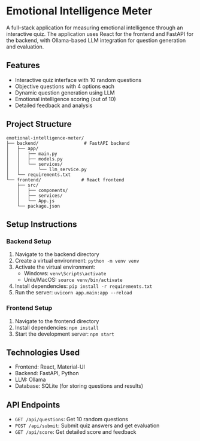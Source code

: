 # Emotional Intelligence Meter

A full-stack application for measuring emotional intelligence through an interactive quiz. The application uses React for the frontend and FastAPI for the backend, with Ollama-based LLM integration for question generation and evaluation.

## Features

- Interactive quiz interface with 10 random questions
- Objective questions with 4 options each
- Dynamic question generation using LLM
- Emotional intelligence scoring (out of 10)
- Detailed feedback and analysis

## Project Structure

```
emotional-intelligence-meter/
├── backend/                 # FastAPI backend
│   ├── app/
│   │   ├── main.py
│   │   ├── models.py
│   │   └── services/
│   │       └── llm_service.py
│   └── requirements.txt
└── frontend/               # React frontend
    ├── src/
    │   ├── components/
    │   ├── services/
    │   └── App.js
    └── package.json
```

## Setup Instructions

### Backend Setup
1. Navigate to the backend directory
2. Create a virtual environment: `python -m venv venv`
3. Activate the virtual environment:
   - Windows: `venv\Scripts\activate`
   - Unix/MacOS: `source venv/bin/activate`
4. Install dependencies: `pip install -r requirements.txt`
5. Run the server: `uvicorn app.main:app --reload`

### Frontend Setup
1. Navigate to the frontend directory
2. Install dependencies: `npm install`
3. Start the development server: `npm start`

## Technologies Used

- Frontend: React, Material-UI
- Backend: FastAPI, Python
- LLM: Ollama
- Database: SQLite (for storing questions and results)

## API Endpoints

- `GET /api/questions`: Get 10 random questions
- `POST /api/submit`: Submit quiz answers and get evaluation
- `GET /api/score`: Get detailed score and feedback
